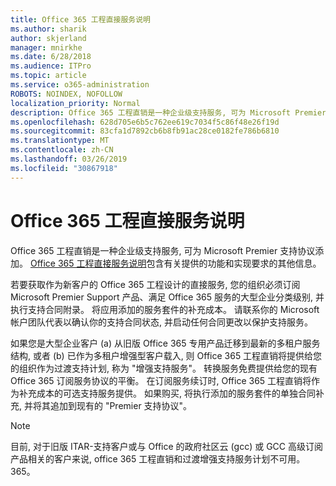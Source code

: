 ```yaml
---
title: Office 365 工程直接服务说明
ms.author: sharik
author: skjerland
manager: mnirkhe
ms.date: 6/28/2018
ms.audience: ITPro
ms.topic: article
ms.service: o365-administration
ROBOTS: NOINDEX, NOFOLLOW
localization_priority: Normal
description: Office 365 工程直销是一种企业级支持服务, 可为 Microsoft Premier 支持协议添加。 Office 365 工程直接服务说明包含有关提供的功能和实现要求的其他信息。
ms.openlocfilehash: 628d705e6b5c762ee619c7034f5c86f48e26f19d
ms.sourcegitcommit: 83cfa1d7892cb6b8fb91ac28ce0182fe786b6810
ms.translationtype: MT
ms.contentlocale: zh-CN
ms.lasthandoff: 03/26/2019
ms.locfileid: "30867918"
---
```

# <a name="office-365-engineering-direct-service-description"></a>Office 365 工程直接服务说明

Office 365 工程直销是一种企业级支持服务, 可为 Microsoft Premier 支持协议添加。 [Office 365 工程直接服务说明](https://github.com/MicrosoftDocs/OfficeDocs-O365ServiceDescriptions/blob/master/Office%20365%20Engineering%20Direct%20-%20Svc%20Desc%20(25mar2019).pdf)包含有关提供的功能和实现要求的其他信息。

若要获取作为新客户的 Office 365 工程设计的直接服务, 您的组织必须订阅 Microsoft Premier Support 产品、满足 Office 365 服务的大型企业分类级别, 并执行支持合同附录。 将应用添加的服务套件的补充成本。 请联系你的 Microsoft 帐户团队代表以确认你的支持合同状态, 并启动任何合同更改以保护支持服务。 

如果您是大型企业客户 (a) 从旧版 Office 365 专用产品迁移到最新的多租户服务结构, 或者 (b) 已作为多租户增强型客户载入, 则 Office 365 工程直销将提供给您的组织作为过渡支持计划, 称为 "增强支持服务"。 转换服务免费提供给您的现有 Office 365 订阅服务协议的平衡。 在订阅服务续订时, Office 365 工程直销将作为补充成本的可选支持服务提供。 如果购买, 将执行添加的服务套件的单独合同补充, 并将其追加到现有的 "Premier 支持协议"。

> [!NOTE]
> 目前, 对于旧版 ITAR-支持客户或与 Office 的政府社区云 (gcc) 或 GCC 高级订阅产品相关的客户来说, office 365 工程直销和过渡增强支持服务计划不可用。365。
